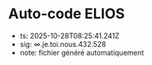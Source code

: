 # Auto-code ELIOS
- ts: 2025-10-28T08:25:41.241Z
- sig: ∞.je.toi.nous.432.528
- note: fichier généré automatiquement